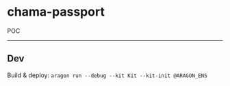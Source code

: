 # chama-passport

POC



- - -

## Dev

Build & deploy: `aragon run --debug --kit Kit --kit-init @ARAGON_ENS`
